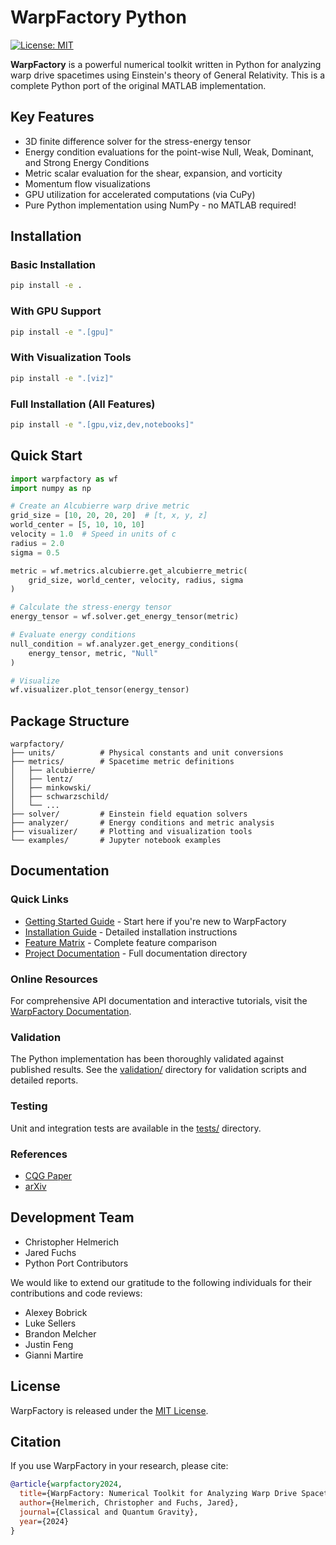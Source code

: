 # WarpFactory Python

[![License: MIT](https://img.shields.io/badge/License-MIT-yellow.svg)](https://opensource.org/licenses/MIT)

**WarpFactory** is a powerful numerical toolkit written in Python for analyzing warp drive spacetimes using Einstein's theory of General Relativity. This is a complete Python port of the original MATLAB implementation.

## Key Features

- 3D finite difference solver for the stress-energy tensor
- Energy condition evaluations for the point-wise Null, Weak, Dominant, and Strong Energy Conditions
- Metric scalar evaluation for the shear, expansion, and vorticity
- Momentum flow visualizations
- GPU utilization for accelerated computations (via CuPy)
- Pure Python implementation using NumPy - no MATLAB required!

## Installation

### Basic Installation

```bash
pip install -e .
```

### With GPU Support

```bash
pip install -e ".[gpu]"
```

### With Visualization Tools

```bash
pip install -e ".[viz]"
```

### Full Installation (All Features)

```bash
pip install -e ".[gpu,viz,dev,notebooks]"
```

## Quick Start

```python
import warpfactory as wf
import numpy as np

# Create an Alcubierre warp drive metric
grid_size = [10, 20, 20, 20]  # [t, x, y, z]
world_center = [5, 10, 10, 10]
velocity = 1.0  # Speed in units of c
radius = 2.0
sigma = 0.5

metric = wf.metrics.alcubierre.get_alcubierre_metric(
    grid_size, world_center, velocity, radius, sigma
)

# Calculate the stress-energy tensor
energy_tensor = wf.solver.get_energy_tensor(metric)

# Evaluate energy conditions
null_condition = wf.analyzer.get_energy_conditions(
    energy_tensor, metric, "Null"
)

# Visualize
wf.visualizer.plot_tensor(energy_tensor)
```

## Package Structure

```
warpfactory/
├── units/          # Physical constants and unit conversions
├── metrics/        # Spacetime metric definitions
│   ├── alcubierre/
│   ├── lentz/
│   ├── minkowski/
│   ├── schwarzschild/
│   └── ...
├── solver/         # Einstein field equation solvers
├── analyzer/       # Energy conditions and metric analysis
├── visualizer/     # Plotting and visualization tools
└── examples/       # Jupyter notebook examples
```

## Documentation

### Quick Links
- [Getting Started Guide](docs/00_START_HERE.md) - Start here if you're new to WarpFactory
- [Installation Guide](docs/INSTALLATION_GUIDE.md) - Detailed installation instructions
- [Feature Matrix](docs/FEATURE_MATRIX.md) - Complete feature comparison
- [Project Documentation](docs/) - Full documentation directory

### Online Resources
For comprehensive API documentation and interactive tutorials, visit the [WarpFactory Documentation](https://applied-physics.gitbook.io/warp-factory).

### Validation
The Python implementation has been thoroughly validated against published results. See the [validation/](validation/) directory for validation scripts and detailed reports.

### Testing
Unit and integration tests are available in the [tests/](tests/) directory.

### References
- [CQG Paper](https://iopscience.iop.org/article/10.1088/1361-6382/ad2e42)
- [arXiv](https://arxiv.org/abs/2404.03095)

## Development Team

- Christopher Helmerich
- Jared Fuchs
- Python Port Contributors

We would like to extend our gratitude to the following individuals for their contributions and code reviews:
- Alexey Bobrick
- Luke Sellers
- Brandon Melcher
- Justin Feng
- Gianni Martire

## License

WarpFactory is released under the [MIT License](https://opensource.org/licenses/MIT).

## Citation

If you use WarpFactory in your research, please cite:

```bibtex
@article{warpfactory2024,
  title={WarpFactory: Numerical Toolkit for Analyzing Warp Drive Spacetimes},
  author={Helmerich, Christopher and Fuchs, Jared},
  journal={Classical and Quantum Gravity},
  year={2024}
}
```
